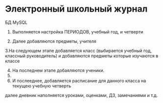 # Электронный школьный журнал

БД MySQL

1. Выполняется настройка ПЕРИОДОВ, учебный год, и четверти

2. Далее добавляются предметы, учителя

3.На следующем этапе добавляется класс (выбирается учебный год, классный руководитель) и добавляются предметы которые изучаются в классе

4. На последнем этапе добаяляются ученики.
5. 
6. И послееднее, добавляется расписание для данного класса на текущею учебную четверть

далее дневник наполняется уроками, оценками, ДЗ, замечаниями и т.д.
